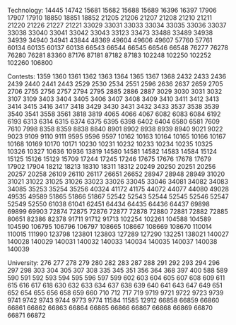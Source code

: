 Technology:
14445
14742
15681
15682
15688
15689
16396
16397
17906
17907
17910
18850
18851
18852
21205
21206
21207
21208
21210
21211
21220
21226
21227
21221
33029
33031
33033
33034
33035
33036
33037
33038
33040
33041
33042
33043
33123
33473
33488
33489
34938
34939
34940
34941
43844
48369
49604
49606
49607
57760
57761
60134
60135
60137
60138
66543
66544
66545
66546
66548
76277
76278
76280
76281
83360
87176
87181
87182
87183
102248
102250
102252
102260
106800

Contests:
1359
1360
1361
1362
1363
1364
1365
1367
1368
2432
2433
2436
2439
2440
2441
2443
2529
2530
2534
2551
2596
2636
2637
2659
2705
2706
2755
2756
2757
2794
2795
2885
2886
2887
3029
3030
3031
3032
3107
3109
3403
3404
3405
3406
3407
3408
3409
3410
3411
3412
3413
3414
3415
3416
3417
3418
3429
3430
3431
3432
3433
3537
3538
3539
3540
3541
3558
3561
3818
3819
4065
4066
4067
6082
6083
6084
6192
6193
6313
6314
6315
6374
6375
6395
6398
6402
6404
6580
6581
7609
7610
7998
8358
8359
8838
8840
8901
8902
8938
8939
8940
9021
9022
9023
9109
9110
9111
9595
9596
9597
10162
10163
10164
10165
10166
10167
10168
10169
10170
10171
10230
10231
10232
10233
10234
10235
10325
10326
10327
10636
10936
13819
14580
14581
14582
14583
14584
15124
15125
15126
15129
15709
17244
17245
17246
17675
17676
17678
17679
17902
17904
18212
18213
18310
18311
18312
20249
20250
20251
20256
20257
20258
26109
26110
26117
26651
26652
28947
28948
28949
31020
31021
31022
31025
31026
33023
33026
33045
33046
34081
34082
34083
34085
35253
35254
35256
40324
41172
41175
44072
44077
44080
49028
49535
49589
51865
51866
51867
52542
52543
52544
52545
52546
52547
52549
52550
61038
61041
62451
64434
64435
64436
64437
69898
69899
69903
72874
72875
72876
72877
72878
72880
72881
72882
72885
80651
82386
82378
91711
91712
91713
102254
102261
104588
104589
104590
106795
106796
106797
108665
108667
108669
108670
110014
110015
111990
123798
123801
123803
127289
127290
132251
138021
140027
140028
140029
140031
140032
140033
140034
140035
140037
140038
140039

University:
276
277
278
279
280
282
283
287
288
291
292
293
294
296
297
298
303
304
305
307
308
335
345
351
356
364
368
397
400
588
589
590
591
592
593
594
595
596
597
599
602
603
604
605
607
608
609
611
615
616
617
618
630
632
633
634
637
638
639
640
641
643
647
649
651
652
654
655
656
658
659
660
710
712
717
719
9719
9721
9722
9723
9739
9741
9742
9743
9744
9773
9774
11584
11585
12912
66858
66859
66860
66861
66862
66863
66864
66865
66866
66867
66868
66869
66870
66871
66872
